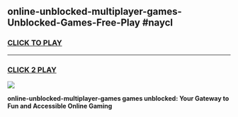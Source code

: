 
## online-unblocked-multiplayer-games-Unblocked-Games-Free-Play #naycl
<h3>
<a href="https://us.freeplayer.one?title=online-unblocked-multiplayer-games&ref=9M">CLICK TO PLAY</a></h3>
<hr>

<h3>
<a href="https://us.freeplayer.one?title=online-unblocked-multiplayer-games&ref=9M">CLICK 2 PLAY</a>
  
</h3>

<a href="https://us.freeplayer.one?title=online-unblocked-multiplayer-games&ref=9M"><img src="https://clearcache.store/games.png"></a>


**online-unblocked-multiplayer-games games unblocked: Your Gateway to Fun and Accessible Online Gaming**
